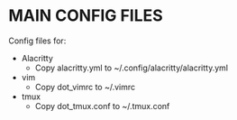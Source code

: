 # MAIN CONFIG FILES
Config files for:
* Alacritty
  * Copy alacritty.yml to ~/.config/alacritty/alacritty.yml
* vim
  * Copy dot_vimrc to ~/.vimrc
* tmux 
  * Copy dot_tmux.conf to ~/.tmux.conf
